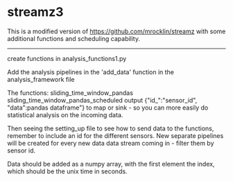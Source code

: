 # streamz3

This is a modified version of https://github.com/mrocklin/streamz with some additional functions and scheduling capability.
________________________________________________

create functions in analysis_functions1.py

Add the analysis pipelines in the 'add_data' function in the analysis_framework file

The functions:
sliding_time_window_pandas
sliding_time_window_pandas_scheduled
output {"id_":"sensor_id", "data":pandas dataframe"} to map or sink - so you can more easily do statistical analysis on the incoming data.

Then seeing the setting_up file to see how to send data to the functions, remember to include an id for the different sensors. New separate pipelines will be created for every new data data stream coming in - filter them by sensor id.

Data should be added as a numpy array, with the first element the index, which should be the unix time in seconds.

